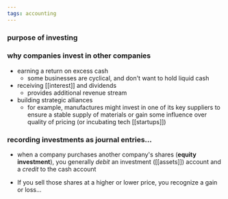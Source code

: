 ```yaml
---
tags: accounting
---
```


### purpose of investing

### why companies invest in other companies
- earning a return on excess cash
	- some businesses are cyclical, and don't want to hold liquid cash
- receiving [[interest]] and dividends
	- provides additional revenue stream
- building strategic alliances
	- for example, manufactures might invest in one of its key suppliers to ensure a stable supply of materials or gain some influence over quality of pricing (or incubating tech [[startups]])

### recording investments as journal entries...
- when a company purchases another company's shares (**equity investment**), you generally *debit* an investment ([[assets]]) account and a *credit* to the cash account

- If you sell those shares at a higher or lower price, you recognize a gain or loss...




